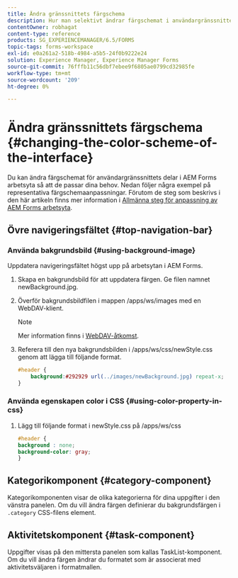 ```yaml
---
title: Ändra gränssnittets färgschema
description: Hur man selektivt ändrar färgschemat i användargränssnittet i AEM Forms arbetsyta.
contentOwner: robhagat
content-type: reference
products: SG_EXPERIENCEMANAGER/6.5/FORMS
topic-tags: forms-workspace
exl-id: e0a261a2-518b-4984-a5b5-24f0b9222e24
solution: Experience Manager, Experience Manager Forms
source-git-commit: 76fffb11c56dbf7ebee9f6805ae0799cd32985fe
workflow-type: tm+mt
source-wordcount: '209'
ht-degree: 0%

---
```


# Ändra gränssnittets färgschema {#changing-the-color-scheme-of-the-interface}

Du kan ändra färgschemat för användargränssnittets delar i AEM Forms arbetsyta så att de passar dina behov. Nedan följer några exempel på representativa färgschemaanpassningar. Förutom de steg som beskrivs i den här artikeln finns mer information i [Allmänna steg för anpassning av AEM Forms arbetsyta](/help/forms/using/generic-steps-html-workspace-customization.md).

## Övre navigeringsfältet {#top-navigation-bar}

### Använda bakgrundsbild {#using-background-image}

Uppdatera navigeringsfältet högst upp på arbetsytan i AEM Forms.

1. Skapa en bakgrundsbild för att uppdatera färgen. Ge filen namnet newBackground.jpg.
1. Överför bakgrundsbildfilen i mappen /apps/ws/images med en WebDAV-klient.

   >[!NOTE]
   >
   >Mer information finns i [WebDAV-åtkomst](https://experienceleague.adobe.com/docs/experience-manager-65/administering/contentmanagement/webdav-access.html?lang=en).

1. Referera till den nya bakgrundsbilden i /apps/ws/css/newStyle.css genom att lägga till följande format.

   ```css
   #header {
       background:#292929 url(../images/newBackground.jpg) repeat-x;
   }
   ```

### Använda egenskapen color i CSS {#using-color-property-in-css}

1. Lägg till följande format i newStyle.css på /apps/ws/css

   ```css
   #header {
   background : none;
   background-color: gray;
   }
   ```

## Kategorikomponent {#category-component}

Kategorikomponenten visar de olika kategorierna för dina uppgifter i den vänstra panelen. Om du vill ändra färgen definierar du bakgrundsfärgen i `.category` CSS-filens element.

## Aktivitetskomponent {#task-component}

Uppgifter visas på den mittersta panelen som kallas TaskList-komponent. Om du vill ändra färgen ändrar du formatet som är associerat med aktivitetsväljaren i formatmallen.
